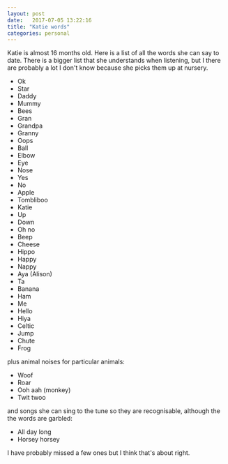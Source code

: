 ```yaml
---
layout: post
date:   2017-07-05 13:22:16
title: "Katie words"
categories: personal
---
```


Katie is almost 16 months old. Here is a list of all the words she can say to date. There is a bigger list that she understands when listening, but I there are probably a lot I don't know because she picks them up at nursery.

* Ok
* Star
* Daddy
* Mummy
* Bees
* Gran
* Grandpa
* Granny
* Oops
* Ball
* Elbow
* Eye
* Nose
* Yes
* No
* Apple
* Tombliboo
* Katie
* Up
* Down
* Oh no
* Beep
* Cheese
* Hippo
* Happy
* Nappy
* Aya (Alison)
* Ta
* Banana
* Ham
* Me
* Hello
* Hiya
* Celtic
* Jump
* Chute
* Frog

plus animal noises for particular animals:

* Woof
* Roar
* Ooh aah (monkey)
* Twit twoo 

and songs she can sing to the tune so they are recognisable, although the the words are garbled:

* All day long
* Horsey horsey

I have probably missed a few ones but I think that's about right.
